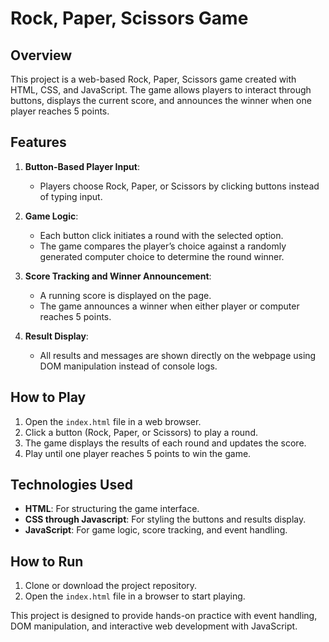 # Rock, Paper, Scissors Game

## Overview
This project is a web-based Rock, Paper, Scissors game created with HTML, CSS, and JavaScript. The game allows players to interact through buttons, displays the current score, and announces the winner when one player reaches 5 points.

## Features
1. **Button-Based Player Input**:
   - Players choose Rock, Paper, or Scissors by clicking buttons instead of typing input.
   
2. **Game Logic**:
   - Each button click initiates a round with the selected option.
   - The game compares the player’s choice against a randomly generated computer choice to determine the round winner.

3. **Score Tracking and Winner Announcement**:
   - A running score is displayed on the page.
   - The game announces a winner when either player or computer reaches 5 points.

4. **Result Display**:
   - All results and messages are shown directly on the webpage using DOM manipulation instead of console logs.

## How to Play
1. Open the `index.html` file in a web browser.
2. Click a button (Rock, Paper, or Scissors) to play a round.
3. The game displays the results of each round and updates the score.
4. Play until one player reaches 5 points to win the game.

## Technologies Used
- **HTML**: For structuring the game interface.
- **CSS through Javascript**: For styling the buttons and results display.
- **JavaScript**: For game logic, score tracking, and event handling.

## How to Run
1. Clone or download the project repository.
2. Open the `index.html` file in a browser to start playing.

This project is designed to provide hands-on practice with event handling, DOM manipulation, and interactive web development with JavaScript.
